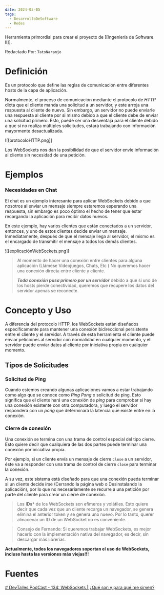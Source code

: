 ```yaml
---
date: 2024-05-05
tags:
  - DesarrolloDeSoftware
  - Redes
---
```


Herramienta primordial para crear el proyecto de [[Ingeniería de Software II]].

Redactado Por: `TatoNaranjo`
# Definición
Es un protocolo que define las reglas de comunicación entre diferentes hosts de la capa de aplicación.

Normalmente, el proceso de comunicación mediante el protocolo de *HTTP* dicta que el cliente manda una solicitud a un servidor, y este arroja una respuesta al cliente de nuevo. Sin embargo, un servidor no puede enviarle una respuesta al cliente por si mismo debido a que el cliente debe de enviar una solicitud primero. Esto, puede ser una desventaja para el cliente debido a que si no realiza múltiples solicitudes, estará trabajando con información mayormente desactualizada.  

![[protocoloHTTP.png]]

Los WebSockets nos dan la posibilidad de que el servidor envíe información al cliente sin necesidad de una petición.

# Ejemplos
### Necesidades en Chat
El chat es un ejemplo interesante para aplicar WebSockets debido a que nosotros al enviar un mensaje siempre estaremos esperando una respuesta, sin embargo es poco óptimo el hecho de tener que estar recargando la aplicación para recibir datos nuevos.

En este ejemplo, hay varios clientes que están conectados a un servidor, entonces, y uno de estos clientes decide enviar un mensaje. Inmediatamente, después de que el mensaje llega al servidor, el mismo es el encargado de transmitir el mensaje a todos los demás clientes.

![[explicaciónWebSockets.png]]

> Al momento de hacer una conexión entre clientes para alguna aplicación (Llámese Videojuegos, Chats, Etc ) No queremos hacer una conexión directa entre cliente y cliente. 
> 
> ***Toda conexión pasa primero por un servidor*** debido a que si uno de los hosts pierde conectividad, queremos que recupere los datos del servidor apenas se reconecte.

# Concepto y Uso
A diferencia del protocolo HTTP, los WebSockets están diseñados específicamente para mantener una conexión bidireccional persistente entre el cliente y el servidor. A través de esta herramienta el cliente puede enviar peticiones al servidor con normalidad en cualquier momento, y el servidor puede enviar datos al cliente por iniciativa propia en cualquier momento.

## Tipos de Solicitudes
### Solicitud de Ping
Cuando estemos creando algunas aplicaciones vamos a estar trabajando como algo que se conoce como *Ping Pong* o solicitud de ping. Esto significa que el cliente hará una conexión de *ping* para comprobar si hay una conexión existente con otra computadora, y luego el servidor responderá con un *pong* que determinará la latencia que existe entre en la conexión.

### Cierre de conexión
Una conexión se termina con una trama de control especial del tipo cierre. Esto quiere decir que cualquiera de las dos partes puede terminar una conexión por iniciativa propia. 

Por ejemplo, si un cliente envía un mensaje de cierre `close` a un servidor, éste va a responder con una trama de control de cierre `close` para terminar la conexión.

A su vez, este sistema está diseñado para que una conexión pueda terminar si un cliente decide irse (Cerrando la página web o Desinstalando la aplicación), por lo que no necesariamente se recurre a una petición por parte del cliente para crear un cierre de conexión. 

> Los **IDs*** de los WebSockets son efímeros y volátiles. Esto quiere decir que cada vez que un cliente recarga un navegador, se genera elimina el anterior token y se genera uno nuevo. Por lo tanto, querer almacenar un ID de un WebSocket no es conveniente.


> Consejo de Fernando: Si queremos trabajar WebSockets, es mejor hacerlo con la implementación nativa del navegador, es decir, sin descargar más librerías.


**Actualmente, todos los navegadores soportan el uso de WebSockets, incluso hasta las versiones más viejas!!!**
# Fuentes
[# DevTalles PodCast - 134: WebSockets | ¿Qué son y para qué me sirven?](https://www.youtube.com/watch?v=q2kdLki8wRY)


